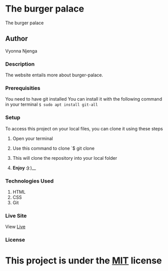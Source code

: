 
# The burger palace
The burger palace
## Author
Vyonna Njenga
### Description
The website entails more about burger-palace.
### Prerequisities
You need to have git installed
You can install it with the following command in your terminal
`$ sudo apt install git-all`
### Setup
To access this project on your local files, you can clone it using these steps
1. Open your terminal
1. Use this command to clone `$ git clone

1. This will clone the repository into your local folder
1. __Enjoy :)__:)__
### Technologies Used
1. HTML
1. CSS
1. Git
### Live Site
View [Live](https://vyonna6519.github.io/The-burger-palace/)
### License
This project is under the  [MIT](LICENSE.md) license
=======

